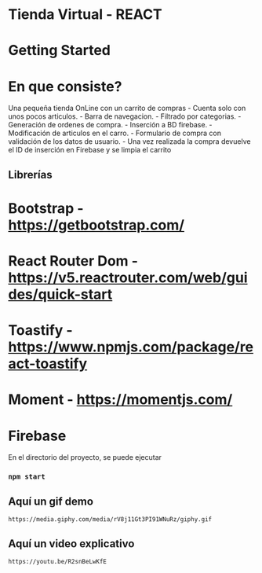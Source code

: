 # Tienda Virtual - REACT
# Getting Started 

# En que consiste?
Una pequeña tienda OnLine con un carrito de compras 
    - Cuenta solo con unos pocos articulos.
    - Barra de navegacion.
    - Filtrado por categorias.
    - Generación de ordenes de compra.
    - Inserción a BD firebase.
    - Modificación de articulos en el carro.
    - Formulario de compra con validación de los datos de usuario.
        - Una vez realizada la compra devuelve el ID de inserción en Firebase y se limpia el carrito


## Librerías 

# Bootstrap - https://getbootstrap.com/

# React Router Dom - https://v5.reactrouter.com/web/guides/quick-start

# Toastify - https://www.npmjs.com/package/react-toastify

# Moment - https://momentjs.com/

# Firebase 



En el directorio del proyecto, se puede ejecutar

### `npm start`


## Aquí un gif demo
    https://media.giphy.com/media/rV8j11Gt3PI91WNuRz/giphy.gif

## Aquí un video explicativo
    https://youtu.be/R2snBeLwKfE
